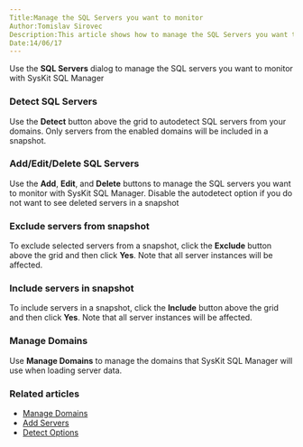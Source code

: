 ```yaml
---
Title:Manage the SQL Servers you want to monitor
Author:Tomislav Sirovec
Description:This article shows how to manage the SQL Servers you want to monitor.
Date:14/06/17
---
```

Use the __SQL Servers__ dialog to manage the SQL servers you want to monitor with SysKit SQL Manager

### Detect SQL Servers

Use the __Detect__ button above the grid to autodetect SQL servers from your domains. Only servers from the enabled domains will be included in a snapshot.

### Add/Edit/Delete SQL Servers

Use the __Add__, __Edit__, and __Delete__ buttons to manage the SQL servers you want to monitor with SysKit SQL Manager. Disable the autodetect option if you do not want to see deleted servers in a snapshot

### Exclude servers from snapshot

To exclude selected servers from a snapshot, click the __Exclude__ button above the grid and then click __Yes__. Note that all server instances will be affected.

### Include servers in snapshot

To include servers in a snapshot, click the __Include__ button above the grid and then click __Yes__. Note that all server instances will be affected.

### Manage Domains 

Use __Manage Domains__ to manage the domains that SysKit SQL Manager will use when loading server data.

### Related articles

* [Manage Domains](#internal/how-to/server-environment-snapshots/manage-servers-want-monitor/manage-domains)
* [Add Servers](#internal/how-to/server-environment-snapshots/manage-servers-want-monitor/add-servers)
* [Detect Options](#internal-how-to/server-environment-snapshots/manage-servers-want-monitor/detect-options)
